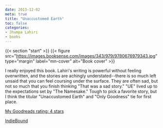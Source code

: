```yaml
---
date: 2013-12-02
meta: true
title: "Unaccustomed Earth"
toc: false
categories:
- Jhumpa Lahiri
- books
---
```


{{< section "start" >}}
{{< figure src="https://images.booksense.com/images/343/979/9780676979343.jpg" type="margin" label="mn-cover" alt="Book cover" >}}

I really enjoyed this book. Lahiri's writing is powerful without feeling overwritten, and the stories are achingly understated--there is so much left unsaid that you can feel coursing under the surface. They are often sad, but not so much that you finish thinking "That was a sad story." "UE" lived up to the expectations set by "The Namesake." Tough to pick a favorite story, but I think the titular "Unaccustomed Earth" and "Only Goodness" tie for first place.

[My Goodreads rating: 4 stars](https://www.goodreads.com/review/show/776954918)  

[IndieBound](https://www.indiebound.org/book/9780676979343)
